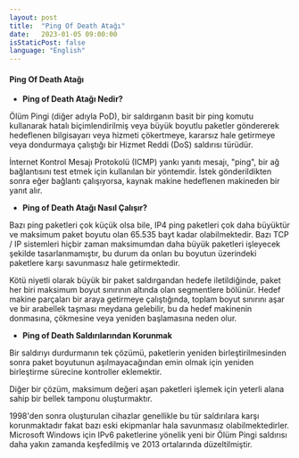 ```yaml
---
layout: post
title:  "Ping Of Death Atağı"
date:   2023-01-05 09:00:00
isStaticPost: false
language: "English"
---
```


#### **Ping Of Death Atağı**

- **Ping of Death Atağı Nedir?**

Ölüm Pingi (diğer adıyla PoD), bir saldırganın basit bir ping komutu kullanarak hatalı biçimlendirilmiş veya büyük boyutlu paketler göndererek hedeflenen bilgisayarı veya hizmeti çökertmeye, kararsız hale getirmeye veya dondurmaya çalıştığı bir Hizmet Reddi (DoS) saldırısı türüdür.

İnternet Kontrol Mesajı Protokolü (ICMP) yankı yanıtı mesajı, "ping", bir ağ bağlantısını test etmek için kullanılan bir yöntemdir. İstek gönderildikten sonra eğer bağlantı çalışıyorsa, kaynak makine hedeflenen makineden bir yanıt alır.

- **Ping of Death Atağı Nasıl Çalışır?**

Bazı ping paketleri çok küçük olsa bile, IP4 ping paketleri çok daha büyüktür ve maksimum paket boyutu olan 65.535 bayt kadar olabilmektedir. Bazı TCP / IP sistemleri hiçbir zaman maksimumdan daha büyük paketleri işleyecek şekilde tasarlanmamıştır, bu durum da onları bu boyutun üzerindeki paketlere karşı savunmasız hale getirmektedir.

Kötü niyetli olarak büyük bir paket saldırgandan hedefe iletildiğinde, paket her biri maksimum boyut sınırının altında olan segmentlere bölünür. Hedef makine parçaları bir araya getirmeye çalıştığında, toplam boyut sınırını aşar ve bir arabellek taşması meydana gelebilir, bu da hedef makinenin donmasına, çökmesine veya yeniden başlamasına neden olur.

- **Ping of Death Saldırılarından Korunmak**

Bir saldırıyı durdurmanın tek çözümü, paketlerin yeniden birleştirilmesinden sonra paket boyutunun aşılmayacağından emin olmak için yeniden birleştirme sürecine kontroller eklemektir.

Diğer bir çözüm, maksimum değeri aşan paketleri işlemek için yeterli alana sahip bir bellek tamponu oluşturmaktır.

1998'den sonra oluşturulan cihazlar genellikle bu tür saldırılara karşı korunmaktadır fakat bazı eski ekipmanlar hala savunmasız olabilmektedirler. Microsoft Windows için IPv6 paketlerine yönelik yeni bir Ölüm Pingi saldırısı daha yakın zamanda keşfedilmiş ve 2013 ortalarında düzeltilmiştir.